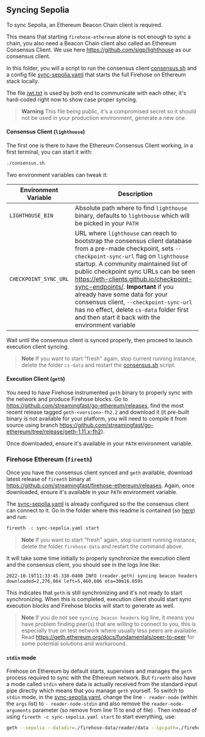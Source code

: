 ## Syncing Sepolia

To sync Sepolia, an Ethereum Beacon Chain client is required.

This means that starting `firehose-ethereum` alone is not enough to sync a chain, you also need a Beacon Chain client also called an Ethereum Consensus Client. We use here https://github.com/sigp/lighthouse as our consensus client.

In this folder, you will a script to run the consensus client [consensus.sh](./consensus.sh) and a config file [sync-sepolia.yaml](./sync-sepolia.yaml) that starts the full Firehose on Ethereum stack locally.

The file [jwt.txt](./jwt.txt) is used by both end to communicate with each other, it's hard-coded right now to show case proper syncing.

> **Warning** This file being public, it's a compromised secret so it should not be used in your production environment, generate a new one.

#### Consensus Client (`lighthouse`)

The first one is there to have the Ethereum Consensus Client working, in a first terminal, you can start it with:

```bash
./consensus.sh
```

Two environment variables can tweak it:

| Environment Variable | Description |
| - | - |
| `LIGHTHOUSE_BIN` | Absolute path where to find `lighthouse` binary, defaults to `lighthouse` which will be picked in your `PATH` |
| `CHECKPOINT_SYNC_URL` | URL where `lighthouse` can reach to bootstrap the consensus client database from a pre-made checkpoint, sets `--checkpoint-sync-url` flag on `lighthouse` startup. A community maintained list of public checkpoint sync URLs can be seen https://eth-clients.github.io/checkpoint-sync-endpoints/. **Important** if you already have some data for your consensus client, `--checkpoint-sync-url` has no effect, delete `cs-data` folder first and then start it back with the environment variable |

Wait until the consensus client is synced properly, then proceed to launch execution client syncing.

> **Note** If you want to start "fresh" again, stop current running instance, delete the folder `cs-data` and restart the [consensus.sh](./consensus.sh) script.

#### Execution Client (`geth`)

You need to have Firehose instrumented `geth` binary to properly sync with the network and produce Firehose blocks. Go to https://github.com/streamingfast/go-ethereum/releases, find the most recent release tagged `geth-<version>-fh2.2` and download it (it pre-built binary is not available for your platform, you will need to compile it from source using branch https://github.com/streamingfast/go-ethereum/tree/release/geth-1.11.x-fh2).

Once downloaded, ensure it's available in your `PATH` environment variable.

### Firehose Ethereum (`fireeth`)

Once you have the consensus client synced and `geth` available, download latest release of `fireeth` binary at https://github.com/streamingfast/firehose-ethereum/releases. Again, once downloaded, ensure it's available in your `PATH` environment variable.

The [sync-sepolia.yaml](./sync-sepolia.yaml) is already configured so the the consensus client can connect to it. Go in the folder where this readme is contained (so [here](.)) and run:

```bash
fireeth -c sync-sepolia.yaml start
```

> **Note** If you want to start "fresh" again, stop current running instance, delete the folder `firehose-data` and restart the command above.

It will take some time initially to properly synchronize the execution client and the consensus client, you should see in the logs line like:

```
2022-10-19T11:33:45.338-0400 INFO (reader.geth) syncing beacon headers                   downloaded=2,276,864 left=5,460,606 eta=30m16.659s
```

This indicates that `geth` is still synchronizing and it's not ready to start synchronizing. When this is completed, execution client should start sync execution blocks and Firehose blocks will start to generate as well.

> **Note** If you do not see `syncing beacon headers` log line, it means you have problem finding peer(s) that are willing to connect to you, this is especially true on test network where usually less peers are available. Read https://geth.ethereum.org/docs/fundamentals/peer-to-peer for some potential solutions and workaround.

#### `stdin` mode

Firehose on Ethereum by default starts, supervises and manages the `geth` process required to sync with the Ethereum network. But `fireeth` also have a mode called `stdin` where data is actually received from the standard input pipe directly which means that you manage `geth` yourself. To switch to `stdin` mode, in the [sync-sepolia.yaml](./sync-sepolia.yaml), change the line `- reader-node` (within the `args` list) to `- reader-node-stdin` and also remove the `reader-node-arguments` parameter (so remove from line 11 to end of file) . Then instead of using `fireeth -c sync-sepolia.yaml start` to start everything, use:

```bash
geth --sepolia --datadir=./firehose-data/reader/data --ipcpath=./firehose-data/reader/ipc --port=30305 --http --http.api=eth,net,web3 --http.port=8547 --http.addr=0.0.0.0 "--http.vhosts=*" --authrpc.jwtsecret=./jwt.txt --authrpc.addr=0.0.0.0 --authrpc.port=9551 "--authrpc.vhosts=*" --http.addr=0.0.0.0 --http.port=9545 "--http.vhosts=*" --ws.port=9546 --port=40303 --firehose-enabled | fireeth -c sync-sepolia.yaml start
```